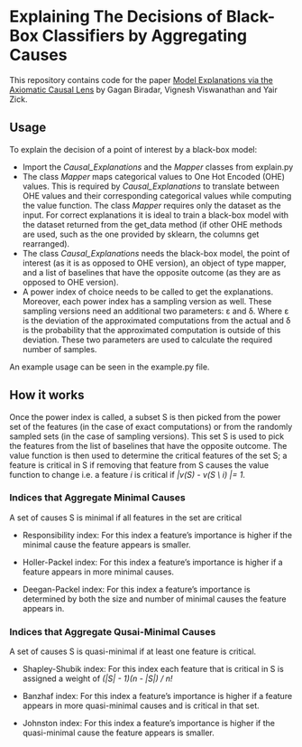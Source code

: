 # Explaining The Decisions of Black-Box Classifiers by Aggregating Causes
This repository contains code for the paper [Model Explanations via the Axiomatic Causal Lens](https://arxiv.org/abs/2109.03890) by Gagan Biradar, Vignesh Viswanathan and Yair Zick.

## Usage
To explain the decision of a point of interest by a black-box model:
  - Import the _Causal_Explanations_ and the _Mapper_ classes from explain.py
  - The class _Mapper_ maps categorical values to One Hot Encoded (OHE) values. This is required by _Causal_Explanations_ to translate between OHE values and their corresponding categorical values while computing the value function. The class _Mapper_ requires only the dataset as the input. For correct explanations it is ideal to train a black-box model with the dataset returned from the get_data method (if other OHE methods are used, such as the one provided by sklearn, the columns get rearranged).
  - The class _Causal_Explanations_ needs the black-box model, the point of interest (as it is as opposed to OHE version), an object of type mapper, and a list of baselines that have the opposite outcome (as they are as opposed to OHE version). 
  - A power index of choice needs to be called to get the explanations. Moreover, each power index has a sampling version as well. These sampling versions need an additional two parameters: ε and δ. Where ε is the deviation of the approximated computations from the actual and δ is the probability that the approximated computation is outside of this deviation. These two parameters are used to calculate the required number of samples. 

An example usage can be seen in the example.py file.

## How it works
Once the power index is called, a subset S is then picked from the power set of the features (in the case of exact computations) or from the randomly sampled sets (in the case of sampling versions). This set S is used to pick the features from the list of baselines that have the opposite outcome. The value function is then used to determine the critical features of the set S; a feature is critical in S if removing that feature from S causes the value function to change i.e. a feature *i* is critical if *|v(S) - v(S \ i) |= 1*.

### Indices that Aggregate Minimal Causes
A set of causes S is minimal if all features in the set are critical

  - Responsibility index: For this index a feature’s importance is higher if the minimal cause the feature appears is smaller.

  - Holler-Packel index: For this index a feature’s importance is higher if a feature appears in more minimal causes.

  - Deegan-Packel index: For this index a feature’s importance is determined by both the size and number of minimal causes the feature appears in.

### Indices that Aggregate Qusai-Minimal Causes
A set of causes S is quasi-minimal if at least one feature is critical.

  - Shapley-Shubik index: For this index each feature that is critical in S is assigned a weight of *(|S| - 1)(n - |S|) / n!*

  - Banzhaf index: For this index a feature’s importance is higher if a feature appears in more quasi-minimal causes and is critical in that set.

  - Johnston index: For this index a feature’s importance is higher if the quasi-minimal cause the feature appears is smaller.
